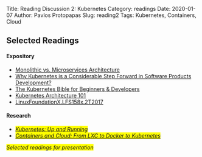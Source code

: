Title: Reading Discussion 2: Kubernetes 
Category: readings
Date: 2020-01-07
Author: Pavlos Protopapas
Slug: reading2
Tags: Kubernetes, Containers, Cloud

## Selected Readings
#### Expository
- [Monolithic vs. Microservices Architecture](https://articles.microservices.com/monolithic-vs-microservices-architecture-5c4848858f59)
- [Why Kubernetes is a Considerable Step Forward in Software Products Development?](https://stfalcon.com/en/blog/post/kubernetes)
- [The Kubernetes Bible for Beginners & Developers](https://docs.google.com/document/d/1O-BwDTuE4qI0ASE7iFp6qFpTj8uIVrl9F0HUrC4u_GQ/edit)
- [Kubernetes Architecture 101](https://www.aquasec.com/wiki/display/containers/Kubernetes+Architecture+101)
- [LinuxFoundationX.LFS158x.2T2017](https://courses.edx.org/courses/course-v1:LinuxFoundationX+LFS158x+2T2017/course/)

#### Research
- <span style="background-color: #FFFF00">[*Kubernetes: Up and Running*](https://learning-oreilly-com.ezp-prod1.hul.harvard.edu/library/view/kubernetes-up-and/9781491935668/ch01.html#idm139638379223376)</span>
- <span style="background-color: #FFFF00">[*Containers and Cloud: From LXC to Docker to Kubernetes*](http://www.ce.uniroma2.it/courses/sdcc1617/articoli/bernstein_cc2014.pdf)</span>

<span style="background-color: #FFFF00">*Selected readings for presentation*</span>